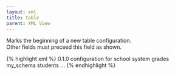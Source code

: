 ```yaml
---
layout: xml
title: table
parent: XML View
---
```

Marks the beginning of a new table configuration.\
Other fields must preceed this field as shown.

{% highlight xml %}
<views> 
    <version>0.1.0</version>
    <description>configuration for school system</description>
    <view>
        <name>grades</name>
        <schema>my_schema</schema> <!-- if multiple schemas  -->
        <table>
            <name>students</name>
            ...
{% endhighlight %}


